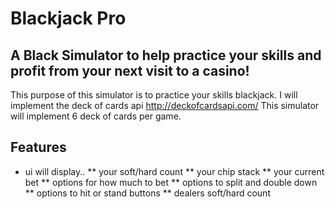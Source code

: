 # Blackjack Pro

## A Black Simulator to help practice your skills and profit from your next visit to a casino! 


This purpose of this simulator is to practice your skills blackjack.
I will implement the deck of cards api http://deckofcardsapi.com/ 
This simulator will implement 6 deck of cards per game. 

## Features
* ui will display..
  ** your soft/hard count 
  ** your chip stack
  ** your current bet 
  ** options for how much to bet
  ** options to split and double down
  ** options to hit or stand buttons 
  ** dealers soft/hard count 

